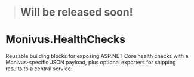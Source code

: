 > # Will be released soon!

# Monivus.HealthChecks

Reusable building blocks for exposing ASP.NET Core health checks with a Monivus-specific JSON payload, plus optional exporters for shipping results to a central service.
